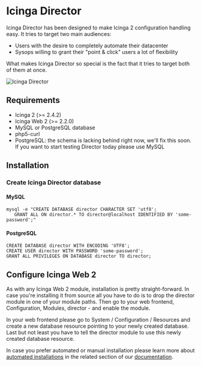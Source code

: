 Icinga Director
===============

Icinga Director has been designed to make Icinga 2 configuration handling easy.
It tries to target two main audiences:

* Users with the desire to completely automate their datacenter
* Sysops willing to grant their "point & click" users a lot of flexibility

What makes Icinga Director so special is the fact that it tries to target both
of them at once.

![Icinga Director](https://www.icinga.org/wp-content/uploads/2016/02/director_main_screen.png)

Requirements
------------

* Icinga 2 (&gt;= 2.4.2)
* Icinga Web 2 (&gt;= 2.2.0)
* MySQL or PostgreSQL database
* php5-curl
* PostgreSQL: the schema is lacking behind right now, we'll fix this soon. If you want to start testing Director today please use MySQL

Installation
------------

### Create Icinga Director database

#### MySQL

    mysql -e "CREATE DATABASE director CHARACTER SET 'utf8';
       GRANT ALL ON director.* TO director@localhost IDENTIFIED BY 'some-password';"

#### PostgreSQL

    CREATE DATABASE director WITH ENCODING 'UTF8';
    CREATE USER director WITH PASSWORD 'some-password';
    GRANT ALL PRIVILEGES ON DATABASE director TO director;


Configure Icinga Web 2
----------------------

As with any Icinga Web 2 module, installation is pretty straight-forward. In
case you're installing it from source all you have to do is to drop the director
module in one of your module paths. Then go to your web frontend, Configuration,
Modules, director - and enable the module. 

In your web frontend please go to System / Configuration / Resources and create
a new database resource pointing to your newly created database. Last but not
least you have to tell the director module to use this newly created database
resource.

In case you prefer automated or manual installation please learn more about
[automated installations](doc/30-Automation.md) in the related section of our [documentation](doc/30-Automation.md).

